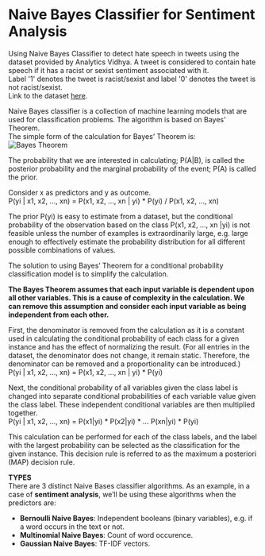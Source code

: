 # Naive Bayes Classifier for Sentiment Analysis

Using Naive Bayes Classifier to detect hate speech in tweets using the dataset provided by Analytics Vidhya. A tweet is considered to contain hate speech if it has a racist or sexist sentiment associated with it. 
<br>
Label '1' denotes the tweet is racist/sexist and label '0' denotes the tweet is not racist/sexist.
<br>
Link to the dataset [here](https://www.kaggle.com/datasets/arkhoshghalb/twitter-sentiment-analysis-hatred-speech).


Naive Bayes classifier is a collection of machine learning models that are used for classification problems. The algorithm is based on Bayes’ Theorem. 
<br>
The simple form of the calculation for Bayes’ Theorem is:
<br>
	![Bayes Theorem](https://user-images.githubusercontent.com/70214561/219966957-fb1c3335-36b2-48ce-9af8-7b55cb4e7db9.png)
	
The probability that we are interested in calculating; P(A|B), is called the posterior probability and the marginal probability of the event; P(A) is called the prior.

Consider x as predictors and y as outcome.
<br>
	P(yi | x1, x2, …, xn) = P(x1, x2, …, xn | yi) * P(yi) / P(x1, x2, …, xn)

The prior P(yi) is easy to estimate from a dataset, but the conditional probability of the observation based on the class P(x1, x2, …, xn |yi) is not feasible unless the number of examples is extraordinarily large, e.g. large enough to effectively estimate the probability distribution for all different possible combinations of values.

The solution to using Bayes’ Theorem for a conditional probability classification model is to simplify the calculation.

**The Bayes Theorem assumes that each input variable is dependent upon all other variables. This is a cause of complexity in the calculation. We can remove this assumption and consider each input variable as being independent from each other.**

First, the denominator is removed from the calculation as it is a constant used in calculating the conditional probability of each class for a given instance and has the effect of normalizing the result.
(For all entries in the dataset, the denominator does not change, it remain static. Therefore, the denominator can be removed and a proportionality can be introduced.)
<br>
	P(yi | x1, x2, …, xn) = P(x1, x2, …, xn | yi) * P(yi)

Next, the conditional probability of all variables given the class label is changed into separate conditional probabilities of each variable value given the class label. These independent conditional variables are then multiplied together.
<br>
	P(yi | x1, x2, …, xn) = P(x1|yi) * P(x2|yi) * … P(xn|yi) * P(yi)

This calculation can be performed for each of the class labels, and the label with the largest probability can be selected as the classification for the given instance. This decision rule is referred to as the maximum a posteriori (MAP) decision rule.

**TYPES**
<br>
There are 3 distinct Naive Bases classifier algorithms. As an example, in a case of **sentiment analysis**, we’ll be using these algorithms when the predictors are: 
- **Bernoulli Naive Bayes**: Independent booleans (binary variables), e.g. if a word occurs in the text or not.
- **Multinomial Naive Bayes**: Count of word occurence.
- **Gaussian Naive Bayes**: TF-IDF vectors.
